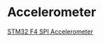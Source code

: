 # Accelerometer

[STM32 F4 SPI Accelerometer](http://00xnor.blogspot.com/2014/03/stm32-f4-spi-accelerometer.html)
